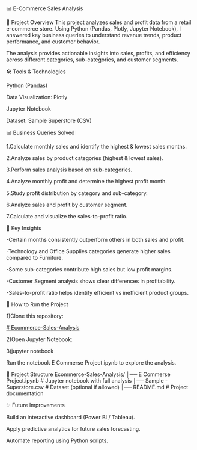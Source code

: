 📊 E-Commerce Sales Analysis

📌 Project Overview
This project analyzes sales and profit data from a retail e-commerce store.
Using Python (Pandas, Plotly, Jupyter Notebook), I answered key business queries to understand revenue trends, product performance, and customer behavior.

The analysis provides actionable insights into sales, profits, and efficiency across different categories, sub-categories, and customer segments.

🛠️ Tools & Technologies

Python (Pandas)

Data Visualization: Plotly

Jupyter Notebook

Dataset: Sample Superstore (CSV)

📊 Business Queries Solved

1.Calculate monthly sales and identify the highest & lowest sales months.

2.Analyze sales by product categories (highest & lowest sales).

3.Perform sales analysis based on sub-categories.

4.Analyze monthly profit and determine the highest profit month.

5.Study profit distribution by category and sub-category.

6.Analyze sales and profit by customer segment.

7.Calculate and visualize the sales-to-profit ratio.

🔎 Key Insights

-Certain months consistently outperform others in both sales and profit.

-Technology and Office Supplies categories generate higher sales compared to Furniture.

-Some sub-categories contribute high sales but low profit margins.

-Customer Segment analysis shows clear differences in profitability.

-Sales-to-profit ratio helps identify efficient vs inefficient product groups.

🚀 How to Run the Project

1)Clone this repository:

[# Ecommerce-Sales-Analysis](https://github.com/mamta486/Ecommerce-Sales-Analysis.git)


2)Open Jupyter Notebook:

3)jupyter notebook


Run the notebook E Commerse Project.ipynb to explore the analysis.

📂 Project Structure
Ecommerce-Sales-Analysis/
│── E Commerse Project.ipynb   # Jupyter notebook with full analysis
│── Sample - Superstore.csv    # Dataset (optional if allowed)
│── README.md                  # Project documentation


✨ Future Improvements

Build an interactive dashboard (Power BI / Tableau).

Apply predictive analytics for future sales forecasting.

Automate reporting using Python scripts.
